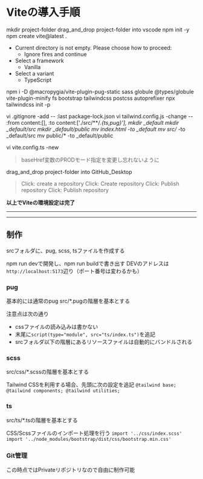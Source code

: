 # Viteの導入手順
mkdir project-folder
drag_and_drop project-folder into vscode
npm init -y
npm create vite@latest .

- Current directory is not empty. Please choose how to proceed:
  - Ignore fires and continue
- Select a framework
  - Vanilla
- Select a variant
  - TypeScript

npm i -D @macropygia/vite-plugin-pug-static sass globule @types/globule vite-plugin-minify fs bootstrap tailwindcss postcss autoprefixer
npx tailwindcss init -p

vi .gitignore -add -- :last package-lock.json
vi tailwind.config.js -change -- :from content:[], :to content:['./src/**/*.{ts,pug}'],
mkdir _default
mkdir _default/src
mkdir _default/public
mv index.html -to _default
mv src/* -to _default/src
mv public/* -to _default/public

vi vite.config.ts -new
> baseHref変数のPRODモード指定を変更し忘れないように

drag_and_drop project-folder into GitHub_Desktop
> Click: create a repository
> Click: Create repository
> Click: Publish repository
> Click: Publish repository

**以上でViteの環境設定は完了**

---
---
## 制作
srcフォルダに、pug, scss, tsファイルを作成する

npm run devで開発し、npm run buildで書き出す
DEVのアドレスは`http://localhost:5173`辺り（ポート番号は変わるかも）

### pug
基本的には通常のpug
src/*.pugの階層を基本とする

注意点は次の通り

+ cssファイルの読み込みは書かない
+ 末尾に`script(type="module", src="ts/index.ts")`を追記
+ srcフォルダ以下の階層にあるリソースファイルは自動的にバンドルされる

### scss
src/css/*.scssの階層を基本とする

Tailwind CSSを利用する場合、先頭に次の設定を追記
``
  @tailwind base;
  @tailwind components;
  @tailwind utilities;
``

### ts
src/ts/*.tsの階層を基本とする

CSS/Scssファイルのインポート処理を行う
``
  import '../css/index.scss'
  import '../node_modules/bootstrap/dist/css/bootstrap.min.css'
``

### Git管理
この時点ではPrivateリポジトリなので自由に制作可能
